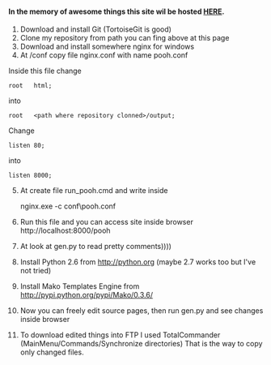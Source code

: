 #### In the memory of awesome things this site wil be hosted [HERE](http://evgenus.github.io/pooh/).

1. Download and install Git (TortoiseGit is good)
2. Clone my repository from path you can fing above at this page
3. Download and install somewhere nginx for windows
4. At <nginx instalation path>/conf copy file nginx.conf with name pooh.conf

Inside this file change

    root   html;
    
into

    root   <path where repository clonned>/output;
    
Change

    listen 80;
    
into

    listen 8000;
    
5. At <nginx instalation path> create file run_pooh.cmd and write inside


    nginx.exe -c conf\pooh.conf
    
6. Run this file and you can access site inside browser http://localhost:8000/pooh
7. At <path where repository clonned> look at gen.py to read pretty comments))))
8. Install Python 2.6 from http://python.org (maybe 2.7 works too but I've not tried)
9. Install Mako Templates Engine from http://pypi.python.org/pypi/Mako/0.3.6/
10. Now you can freely edit source pages, then run gen.py and see changes inside browser
11. To download edited things into FTP I used TotalCommander (MainMenu/Commands/Synchronize directories)
That is the way to copy only changed files.

